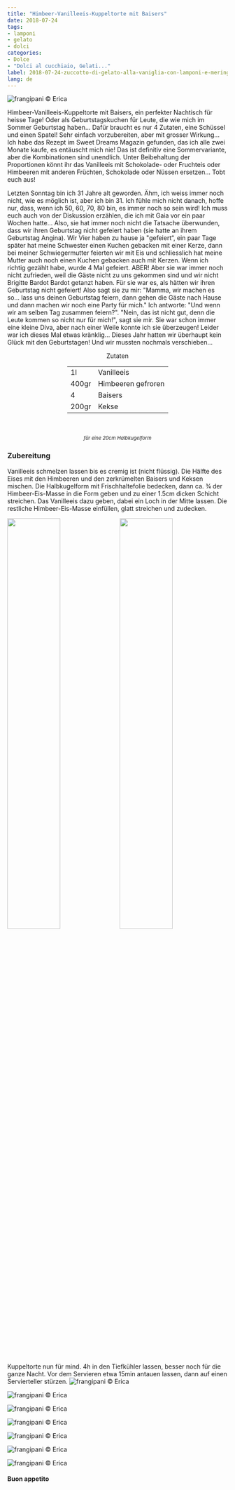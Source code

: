 ```yaml
---
title: "Himbeer-Vanilleeis-Kuppeltorte mit Baisers"
date: 2018-07-24
tags:
- lamponi
- gelato
- dolci
categories:
- Dolce
- "Dolci al cucchiaio, Gelati..." 
label: 2018-07-24-zuccotto-di-gelato-alla-vaniglia-con-lamponi-e-meringhe
lang: de 
---
```

![](../2018-07-24-zuccotto-di-gelato-alla-vaniglia-con-lamponi-e-meringhe/header.jpg "frangipani © Erica")

Himbeer-Vanilleeis-Kuppeltorte mit Baisers, ein perfekter Nachtisch für heisse Tage! Oder als Geburtstagskuchen für Leute, die wie mich im Sommer Geburtstag haben... Dafür braucht es nur 4 Zutaten, eine Schüssel und einen Spatel! Sehr einfach vorzubereiten, aber mit grosser Wirkung... Ich habe das Rezept im Sweet Dreams Magazin gefunden, das ich alle zwei Monate kaufe, es entäuscht mich nie! Das ist definitiv eine Sommervariante, aber die Kombinationen sind unendlich. Unter Beibehaltung der Proportionen könnt ihr das Vanilleeis mit Schokolade- oder Fruchteis oder Himbeeren mit anderen Früchten, Schokolade oder Nüssen ersetzen... Tobt euch aus!

Letzten Sonntag bin ich 31 Jahre alt geworden. Ähm, ich weiss immer noch nicht, wie es möglich ist, aber ich bin 31. Ich fühle mich nicht danach, hoffe nur, dass, wenn ich 50, 60, 70, 80 bin, es immer noch so sein wird! Ich muss euch auch von der Diskussion erzählen, die ich mit Gaia vor ein paar Wochen hatte... Also, sie hat immer noch nicht die Tatsache überwunden, dass wir ihren Geburtstag nicht gefeiert haben (sie hatte an ihrem Geburtstag Angina). Wir Vier haben zu hause ja "gefeiert“, ein paar Tage später hat meine Schwester einen Kuchen gebacken mit einer Kerze, dann bei meiner Schwiegermutter feierten wir mit Eis und schliesslich hat meine Mutter auch noch einen Kuchen gebacken auch mit Kerzen. Wenn ich richtig gezählt habe, wurde 4 Mal gefeiert. ABER! Aber sie war immer noch nicht zufrieden, weil die Gäste nicht zu uns gekommen sind und wir nicht Brigitte Bardot Bardot getanzt haben. Für sie war es, als hätten wir ihren Geburtstag nicht gefeiert! Also sagt sie zu mir: "Mamma, wir machen es so... lass uns deinen Geburtstag feiern, dann gehen die Gäste nach Hause und dann machen wir noch eine Party für mich." Ich antworte: "Und wenn wir am selben Tag zusammen feiern?". "Nein, das ist nicht gut, denn die Leute kommen so nicht nur für mich!", sagt sie mir. Sie war schon immer eine kleine Diva, aber nach einer Weile konnte ich sie überzeugen! Leider war ich dieses Mal etwas kränklig... Dieses Jahr hatten wir überhaupt kein Glück mit den Geburtstagen! Und wir mussten nochmals verschieben...

<div id="wrapper" style="text-align: center">
  <div id="yourdiv" style="display: inline-block;">
    <div class="ingredients">
      <div class="ingredients-title">Zutaten</div>
      <table>
        <tbody>
          </tr>
          <tr>
            <td>1l</td>
            <td>Vanilleeis</td>
          </tr>
          <tr>
            <td>400gr</td>
            <td>Himbeeren gefroren</td>
          </tr>
          <tr>
            <td>4</td>
            <td>Baisers</td>
          </tr>
          <tr>
            <td>200gr</td>
            <td>Kekse</td>
        </tbody>
      </table>
      <br></br>
      <i class="pull-right" style="font-size: 80%;">für eine 20cm Halbkugelform</i>
    </div>
  </div>
</div>


<h3>
  <font color="grey">
    <i class="fa fa-cogs"></i>
  </font> Zubereitung
</h3>

Vanilleeis schmelzen lassen bis es cremig ist (nicht flüssig). Die Hälfte des Eises mit den Himbeeren und den zerkrümelten Baisers und Keksen mischen. Die Halbkugelform mit Frischhaltefolie bedecken, dann ca. ¾ der Himbeer-Eis-Masse in die Form geben und zu einer 1.5cm dicken Schicht streichen. Das Vanilleeis dazu geben, dabei ein Loch in der Mitte lassen. Die restliche Himbeer-Eis-Masse einfüllen, glatt streichen und zudecken.
<p>
  <div style="width: 100%; margin-bottom: ">
    <img style="float: left; width: 49%; margin-right: 1%" src="../2018-07-24-zuccotto-di-gelato-alla-vaniglia-con-lamponi-e-meringhe/guscio.jpg" alt="" title="frangipani © Erica" />
    <img style="float: left; width: 49%; margin-left: 1%" src="../2018-07-24-zuccotto-di-gelato-alla-vaniglia-con-lamponi-e-meringhe/zuccotto.jpg" alt="" title="frangipani © Erica" />
    <div style="clear: both"></div>
  </div>
</p>

Kuppeltorte nun für mind. 4h in den Tiefkühler lassen, besser noch für die ganze Nacht. Vor dem Servieren etwa 15min antauen lassen, dann auf einen Servierteller stürzen.
![](../2018-07-24-zuccotto-di-gelato-alla-vaniglia-con-lamponi-e-meringhe/risultato1.jpg "frangipani © Erica")

![](../2018-07-24-zuccotto-di-gelato-alla-vaniglia-con-lamponi-e-meringhe/risultato2.jpg "frangipani © Erica")

![](../2018-07-24-zuccotto-di-gelato-alla-vaniglia-con-lamponi-e-meringhe/risultato3.jpg "frangipani © Erica")

![](../2018-07-24-zuccotto-di-gelato-alla-vaniglia-con-lamponi-e-meringhe/risultato4.jpg "frangipani © Erica")

![](../2018-07-24-zuccotto-di-gelato-alla-vaniglia-con-lamponi-e-meringhe/risultato5.jpg "frangipani © Erica")

![](../2018-07-24-zuccotto-di-gelato-alla-vaniglia-con-lamponi-e-meringhe/risultato6.jpg "frangipani © Erica")

![](../2018-07-24-zuccotto-di-gelato-alla-vaniglia-con-lamponi-e-meringhe/risultato7.jpg "frangipani © Erica")

<h4>Buon appetito
  <font color="red">
    <i class="fa fa-smile-o"></i>
  </font>
</h4>